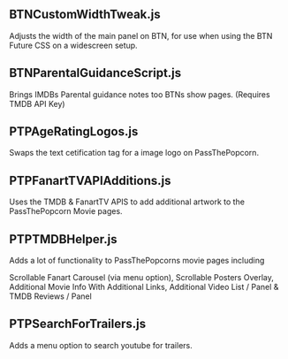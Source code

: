 BTNCustomWidthTweak.js
------------------------------
Adjusts the width of the main panel on BTN, for use when using the BTN Future CSS on a widescreen setup.


BTNParentalGuidanceScript.js
------------------------------
Brings IMDBs Parental guidance notes too BTNs show pages. (Requires TMDB API Key)

PTPAgeRatingLogos.js
------------------------------
Swaps the text cetification tag for a image logo on PassThePopcorn.

PTPFanartTVAPIAdditions.js
------------------------------
Uses the TMDB & FanartTV APIS to add additional artwork to the PassThePopcorn Movie pages.

PTPTMDBHelper.js
------------------------------
Adds a lot of functionality to PassThePopcorns movie pages including

Scrollable Fanart Carousel (via menu option), Scrollable Posters Overlay, Additional Movie Info With Additional Links, Additional Video List / Panel & TMDB Reviews / Panel

PTPSearchForTrailers.js
------------------------------
Adds a menu option to search youtube for trailers.
